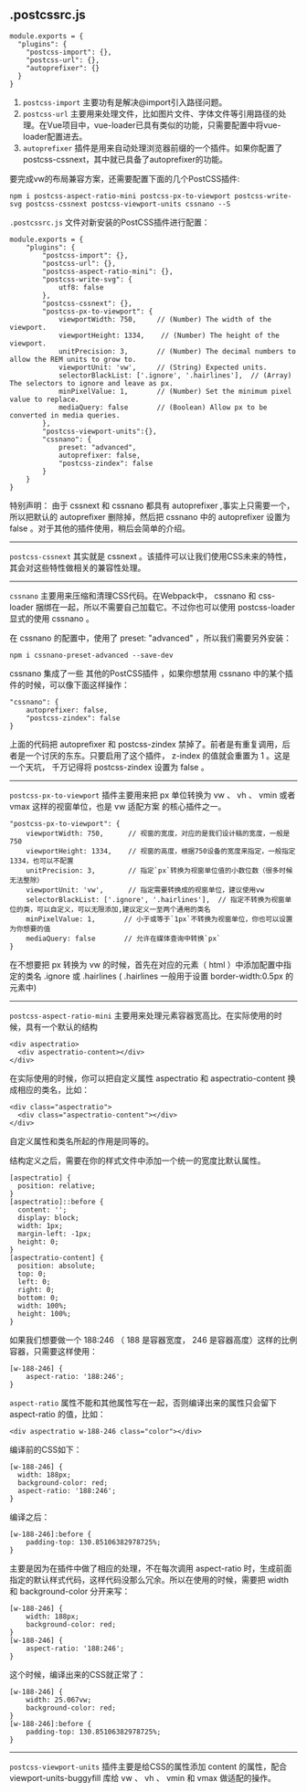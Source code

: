 ## **.postcssrc.js**

```
module.exports = {
  "plugins": {
    "postcss-import": {},
    "postcss-url": {},
    "autoprefixer": {}
  }
}
```
1. `postcss-import` 主要功有是解决@import引入路径问题。
2. `postcss-url` 主要用来处理文件，比如图片文件、字体文件等引用路径的处理。在Vue项目中，vue-loader已具有类似的功能，只需要配置中将vue-loader配置进去。
3. `autoprefixer` 插件是用来自动处理浏览器前缀的一个插件。如果你配置了postcss-cssnext，其中就已具备了autoprefixer的功能。

要完成vw的布局兼容方案，还需要配置下面的几个PostCSS插件:
```
npm i postcss-aspect-ratio-mini postcss-px-to-viewport postcss-write-svg postcss-cssnext postcss-viewport-units cssnano --S
```

`.postcssrc.js` 文件对新安装的PostCSS插件进行配置：
```
module.exports = {
    "plugins": {
        "postcss-import": {},
        "postcss-url": {},
        "postcss-aspect-ratio-mini": {}, 
        "postcss-write-svg": {
            utf8: false
        },
        "postcss-cssnext": {},
        "postcss-px-to-viewport": {
            viewportWidth: 750,     // (Number) The width of the viewport.
            viewportHeight: 1334,    // (Number) The height of the viewport.
            unitPrecision: 3,       // (Number) The decimal numbers to allow the REM units to grow to.
            viewportUnit: 'vw',     // (String) Expected units.
            selectorBlackList: ['.ignore', '.hairlines'],  // (Array) The selectors to ignore and leave as px.
            minPixelValue: 1,       // (Number) Set the minimum pixel value to replace.
            mediaQuery: false       // (Boolean) Allow px to be converted in media queries.
        }, 
        "postcss-viewport-units":{},
        "cssnano": {
            preset: "advanced",
            autoprefixer: false,
            "postcss-zindex": false
        }
    }
}
```

特别声明： 由于 cssnext 和 cssnano 都具有 autoprefixer ,事实上只需要一个，所以把默认的 autoprefixer 删除掉，然后把 cssnano 中的 autoprefixer 设置为 false 。对于其他的插件使用，稍后会简单的介绍。

---

`postcss-cssnext` 其实就是 cssnext 。该插件可以让我们使用CSS未来的特性，其会对这些特性做相关的兼容性处理。

---

`cssnano` 主要用来压缩和清理CSS代码。在Webpack中， cssnano 和 css-loader 捆绑在一起，所以不需要自己加载它。不过你也可以使用 postcss-loader 显式的使用 cssnano 。

在 cssnano 的配置中，使用了 preset: "advanced" ，所以我们需要另外安装：
```
npm i cssnano-preset-advanced --save-dev
```
cssnano 集成了一些 其他的PostCSS插件 ，如果你想禁用 cssnano 中的某个插件的时候，可以像下面这样操作：
```
"cssnano": {
    autoprefixer: false,
    "postcss-zindex": false
}
```
上面的代码把 autoprefixer 和 postcss-zindex 禁掉了。前者是有重复调用，后者是一个讨厌的东东。只要启用了这个插件， z-index 的值就会重置为 1 。这是一个天坑， 千万记得将 postcss-zindex 设置为 false 。

---

`postcss-px-to-viewport` 插件主要用来把 px 单位转换为 vw 、 vh 、 vmin 或者 vmax 这样的视窗单位，也是 vw 适配方案 的核心插件之一。

```
"postcss-px-to-viewport": {
    viewportWidth: 750,      // 视窗的宽度，对应的是我们设计稿的宽度，一般是750
    viewportHeight: 1334,    // 视窗的高度，根据750设备的宽度来指定，一般指定1334，也可以不配置
    unitPrecision: 3,        // 指定`px`转换为视窗单位值的小数位数（很多时候无法整除）
    viewportUnit: 'vw',      // 指定需要转换成的视窗单位，建议使用vw
    selectorBlackList: ['.ignore', '.hairlines'],  // 指定不转换为视窗单位的类，可以自定义，可以无限添加,建议定义一至两个通用的类名
    minPixelValue: 1,       // 小于或等于`1px`不转换为视窗单位，你也可以设置为你想要的值
    mediaQuery: false       // 允许在媒体查询中转换`px`
}
```

在不想要把 px 转换为 vw 的时候，首先在对应的元素（ html ）中添加配置中指定的类名 .ignore 或 .hairlines ( .hairlines 一般用于设置 border-width:0.5px 的元素中)

---

`postcss-aspect-ratio-mini` 主要用来处理元素容器宽高比。在实际使用的时候，具有一个默认的结构
```
<div aspectratio>
  <div aspectratio-content></div>
</div>
```

在实际使用的时候，你可以把自定义属性 aspectratio 和 aspectratio-content 换成相应的类名，比如：
```
<div class="aspectratio">
  <div class="aspectratio-content"></div>
</div>
```

自定义属性和类名所起的作用是同等的。

结构定义之后，需要在你的样式文件中添加一个统一的宽度比默认属性。
```
[aspectratio] {
  position: relative;
}
[aspectratio]::before {
  content: '';
  display: block;
  width: 1px;
  margin-left: -1px;
  height: 0;
}
[aspectratio-content] {
  position: absolute;
  top: 0;
  left: 0;
  right: 0;
  bottom: 0;
  width: 100%;
  height: 100%;
}
```

如果我们想要做一个 188:246 （ 188 是容器宽度， 246 是容器高度）这样的比例容器，只需要这样使用：
```
[w-188-246] {
    aspect-ratio: '188:246';
}
```

`aspect-ratio` 属性不能和其他属性写在一起，否则编译出来的属性只会留下 aspect-ratio 的值，比如：
```
<div aspectratio w-188-246 class="color"></div>
```

编译前的CSS如下：
```
[w-188-246] {
  width: 188px;
  background-color: red;
  aspect-ratio: '188:246';
}
```
编译之后：
```
[w-188-246]:before {
    padding-top: 130.85106382978725%;
}
```
主要是因为在插件中做了相应的处理，不在每次调用 aspect-ratio 时，生成前面指定的默认样式代码，这样代码没那么冗余。所以在使用的时候，需要把 width 和 background-color 分开来写：
```
[w-188-246] {
    width: 188px;
    background-color: red;
}
[w-188-246] {
    aspect-ratio: '188:246';
}
```
这个时候，编译出来的CSS就正常了：
```
[w-188-246] {
    width: 25.067vw;
    background-color: red;
}
[w-188-246]:before {
    padding-top: 130.85106382978725%;
}
```



---

`postcss-viewport-units` 插件主要是给CSS的属性添加 content 的属性，配合 viewport-units-buggyfill 库给 vw 、 vh 、 vmin 和 vmax 做适配的操作。


